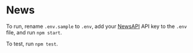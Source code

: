 # News

To run, rename `.env.sample` to `.env`, add your [NewsAPI](https://newsapi.org/) API key to the `.env` file, and run `npm start`.

To test, run `npm test`.
